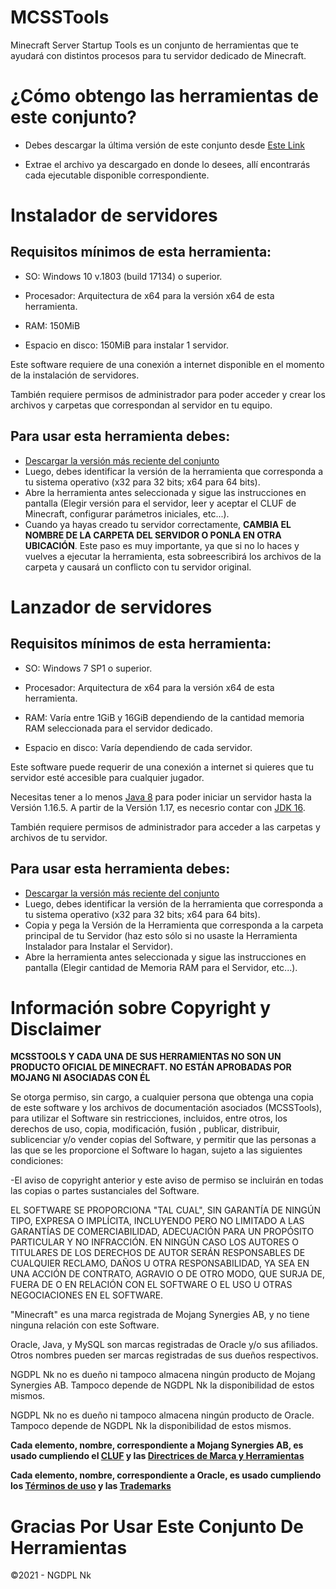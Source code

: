# **MCSSTools**
Minecraft Server Startup Tools es un conjunto de herramientas que te ayudará con distintos procesos para tu servidor dedicado de Minecraft.

# **¿Cómo obtengo las herramientas de este conjunto?**
- Debes descargar la última versión de este conjunto desde [Este Link](https://github.com/NGDPLNk/mcsstools/releases/latest)

- Extrae el archivo ya descargado en donde lo desees, allí encontrarás cada ejecutable disponible correspondiente.

# **Instalador de servidores**
## **Requisitos mínimos de esta herramienta:**

- SO: Windows 10 v.1803 (build 17134) o superior.

- Procesador: Arquitectura de x64 para la versión x64 de esta herramienta.

- RAM: 150MiB

- Espacio en disco: 150MiB para instalar 1 servidor.

Este software requiere de una conexión a internet disponible en el momento de la instalación de servidores.

También requiere permisos de administrador para poder acceder y crear los archivos y carpetas que correspondan al servidor en tu equipo.

## **Para usar esta herramienta debes:**
- [Descargar la versión más reciente del conjunto](https://github.com/NGDPLNk/mcsstools/releases/latest)
- Luego, debes identificar la versión de la herramienta que corresponda a tu sistema operativo (x32 para 32 bits; x64 para 64 bits).
- Abre la herramienta antes seleccionada y sigue las instrucciones en pantalla (Elegir versión para el servidor, leer y aceptar el CLUF de Minecraft, configurar parámetros iniciales, etc...).
- Cuando ya hayas creado tu servidor correctamente, **CAMBIA EL NOMBRE DE LA CARPETA DEL SERVIDOR O PONLA EN OTRA UBICACIÓN**. Este paso es muy importante, ya que si no lo haces y vuelves a ejecutar la herramienta, esta sobreescribirá los archivos de la carpeta y causará un conflicto con tu servidor original.

# **Lanzador de servidores**
## **Requisitos mínimos de esta herramienta:**

- SO: Windows 7 SP1 o superior.

- Procesador: Arquitectura de x64 para la versión x64 de esta herramienta.

- RAM: Varía entre 1GiB y 16GiB dependiendo de la cantidad memoria RAM seleccionada para el servidor dedicado.

- Espacio en disco: Varía dependiendo de cada servidor.

Este software puede requerir de una conexión a internet si quieres que tu servidor esté accesible para cualquier jugador.

Necesitas tener a lo menos [Java 8](https://www.java.com/es/download/ie_manual.jsp) para poder iniciar un servidor hasta la Versión 1.16.5. A partir de la Versión 1.17, es necesrio contar con [JDK 16](https://www.oracle.com/java/technologies/javase-jdk16-downloads.html).

También requiere permisos de administrador para acceder a las carpetas y archivos de tu servidor.

## **Para usar esta herramienta debes:**
- [Descargar la versión más reciente del conjunto](https://github.com/NGDPLNk/mcsstools/releases/latest)
- Luego, debes identificar la versión de la herramienta que corresponda a tu sistema operativo (x32 para 32 bits; x64 para 64 bits).
- Copia y pega la Versión de la Herramienta que corresponda a la carpeta principal de tu Servidor (haz esto sólo si no usaste la Herramienta Instalador para Instalar el Servidor).
- Abre la herramienta antes seleccionada y sigue las instrucciones en pantalla (Elegir cantidad de Memoria RAM para el Servidor, etc...).

# **Información sobre Copyright y Disclaimer**

**MCSSTOOLS Y CADA UNA DE SUS HERRAMIENTAS NO SON UN PRODUCTO OFICIAL DE MINECRAFT. NO ESTÁN APROBADAS POR MOJANG NI ASOCIADAS CON ÉL**

Se otorga permiso, sin cargo, a cualquier persona que obtenga una copia de este software y los archivos de documentación asociados (MCSSTools), para utilizar el Software sin restricciones, incluidos, entre otros, los derechos de uso, copia, modificación, fusión , publicar, distribuir, sublicenciar y/o vender copias del Software, y permitir que las personas a las que se les proporcione el Software lo hagan, sujeto a las siguientes condiciones:

-El aviso de copyright anterior y este aviso de permiso se incluirán en todas las copias o partes sustanciales del Software.

EL SOFTWARE SE PROPORCIONA "TAL CUAL", SIN GARANTÍA DE NINGÚN TIPO, EXPRESA O IMPLÍCITA, INCLUYENDO PERO NO LIMITADO A LAS GARANTÍAS DE COMERCIABILIDAD, ADECUACIÓN PARA UN PROPÓSITO PARTICULAR Y NO INFRACCIÓN. EN NINGÚN CASO LOS AUTORES O TITULARES DE LOS DERECHOS DE AUTOR SERÁN RESPONSABLES DE CUALQUIER RECLAMO, DAÑOS U OTRA RESPONSABILIDAD, YA SEA EN UNA ACCIÓN DE CONTRATO, AGRAVIO O DE OTRO MODO, QUE SURJA DE, FUERA DE O EN RELACIÓN CON EL SOFTWARE O EL USO U OTRAS NEGOCIACIONES EN EL SOFTWARE.

"Minecraft" es una marca registrada de Mojang Synergies AB, y no tiene ninguna relación con este Software.

Oracle, Java, y MySQL son marcas registradas de Oracle y/o sus afiliados. Otros nombres pueden ser marcas registradas de sus dueños respectivos.

NGDPL Nk no es dueño ni tampoco almacena ningún producto de Mojang Synergies AB. Tampoco depende de NGDPL Nk la disponibilidad de estos mismos.

NGDPL Nk no es dueño ni tampoco almacena ningún producto de Oracle. Tampoco depende de NGDPL Nk la disponibilidad de estos mismos.

**Cada elemento, nombre, correspondiente a Mojang Synergies AB, es usado cumpliendo el [CLUF](https://www.minecraft.net/es-es/eula/) y las [Directrices de Marca y Herramientas](https://account.mojang.com/terms?ref=ft#brand)**

**Cada elemento, nombre, correspondiente a Oracle, es usado cumpliendo los [Términos de uso](https://www.oracle.com/legal/terms.html) y las [Trademarks](https://www.oracle.com/legal/trademarks.html)**

# **Gracias Por Usar Este Conjunto De Herramientas**
©2021 - NGDPL Nk
